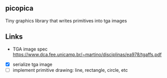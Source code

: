 ## picopica

Tiny graphics library that writes primitives into tga images

## Links
* TGA image spec https://www.dca.fee.unicamp.br/~martino/disciplinas/ea978/tgaffs.pdf

- [x] serialize tga image
- [ ] implement primitive drawing: line, rectangle, circle, etc
